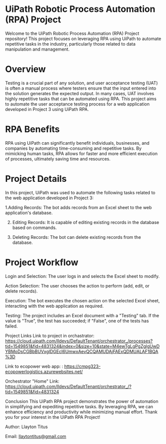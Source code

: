 # UiPath Robotic Process Automation (RPA) Project
Welcome to the UiPath Robotic Process Automation (RPA) Project repository! This project focuses on leveraging RPA using UiPath to automate repetitive tasks in the industry, particularly those related to data manipulation and management.

# Overview
Testing is a crucial part of any solution, and user acceptance testing (UAT) is often a manual process where testers ensure that the input entered into the solution generates the expected output. In many cases, UAT involves highly repetitive tasks that can be automated using RPA. This project aims to automate the user acceptance testing process for a web application developed in Project 3 using UiPath RPA.

# RPA Benefits
RPA using UiPath can significantly benefit individuals, businesses, and companies by automating time-consuming and repetitive tasks. By mimicking human tasks, RPA allows for faster and more efficient execution of processes, ultimately saving time and resources.

# Project Details
In this project, UiPath was used to automate the following tasks related to the web application developed in Project 3:

1.Adding Records: The bot adds records from an Excel sheet to the web application's database.

2. Editing Records: It is capable of editing existing records in the database based on commands.
 
3. Deleting Records: The bot can delete existing records from the database.

# Project Workflow
Login and Selection: The user logs in and selects the Excel sheet to modify.

Action Selection: The user chooses the action to perform (add, edit, or delete records).

Execution: The bot executes the chosen action on the selected Excel sheet, interacting with the web application as required.

Testing: The project includes an Excel document with a "Testing" tab. If the value is "True", the test has succeeded; if "False", one of the tests has failed.

Project Links
Link to project in orchastrator: https://cloud.uipath.com/lldevs/DefaultTenant/orchestrator_/processes?tid=1549851&fid=4831324&index=0&size=10&state=M4ewTgLgPgZglgUwDYBMoDsCGBbBUVxgIDGEcI6UmwxAevQCQAMUDAjFAExQDMUALAF1BQA%3D

Link to ecopower web app: : https://cmpg323-ecopowerlogistics.azurewebsites.net/

Orchestrator "Home" Link: https://cloud.uipath.com/lldevs/DefaultTenant/orchestrator_/?tid=1549851&fid=4831324

Conclusion
This UiPath RPA project demonstrates the power of automation in simplifying and expediting repetitive tasks. By leveraging RPA, we can enhance efficiency and productivity while minimizing manual effort. Thank you for your interest in the UiPath RPA Project!

Author: Llayton Titus

Email: llaytontitus@gmail.com


